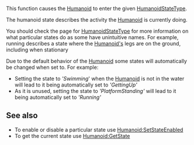 This function causes the [Humanoid](https://developer.roblox.com/en-us/api-reference/class/Humanoid) to enter the given [HumanoidStateType](https://developer.roblox.com/en-us/api-reference/enum/HumanoidStateType).

The humanoid state describes the activity the [Humanoid](https://developer.roblox.com/en-us/api-reference/class/Humanoid) is currently doing.

You should check the page for [HumanoidStateType](https://developer.roblox.com/en-us/api-reference/enum/HumanoidStateType) for more information on what particular states do as some have unintuitive names. For example, running describes a state where the [Humanoid's](https://developer.roblox.com/en-us/api-reference/class/Humanoid) legs are on the ground, including when stationary

Due to the default behavior of the [Humanoid](https://developer.roblox.com/en-us/api-reference/class/Humanoid) some states will automatically be changed when set to. For example:

*   Setting the state to _'Swimming_' when the [Humanoid](https://developer.roblox.com/en-us/api-reference/class/Humanoid) is not in the water will lead to it being automatically set to _'GettingUp'_
*   As it is unused, setting the state to _'PlatformStanding'_ will lead to it being automatically set to _'Running'_

See also
--------

*   To enable or disable a particular state use [Humanoid:SetStateEnabled](https://developer.roblox.com/en-us/api-reference/function/Humanoid/SetStateEnabled)
*   To get the current state use [Humanoid:GetState](https://developer.roblox.com/en-us/api-reference/function/Humanoid/GetState)